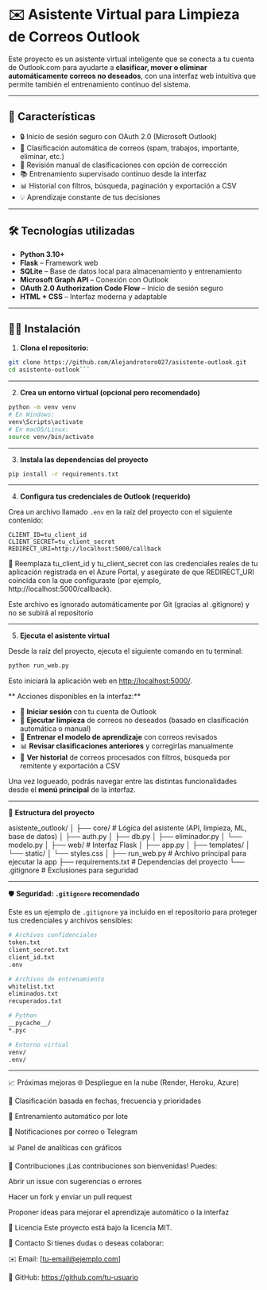 # ✉️ Asistente Virtual para Limpieza de Correos Outlook

Este proyecto es un asistente virtual inteligente que se conecta a tu cuenta de Outlook.com para ayudarte a **clasificar, mover o eliminar automáticamente correos no deseados**, con una interfaz web intuitiva que permite también el entrenamiento continuo del sistema.

---

## 🚀 Características

- 🔒 Inicio de sesión seguro con OAuth 2.0 (Microsoft Outlook)
- 🧠 Clasificación automática de correos (spam, trabajos, importante, eliminar, etc.)
- 👀 Revisión manual de clasificaciones con opción de corrección
- 📚 Entrenamiento supervisado continuo desde la interfaz
- 📊 Historial con filtros, búsqueda, paginación y exportación a CSV
- 💡 Aprendizaje constante de tus decisiones

---

## 🛠️ Tecnologías utilizadas

- **Python 3.10+**
- **Flask** – Framework web
- **SQLite** – Base de datos local para almacenamiento y entrenamiento
- **Microsoft Graph API** – Conexión con Outlook
- **OAuth 2.0 Authorization Code Flow** – Inicio de sesión seguro
- **HTML + CSS** – Interfaz moderna y adaptable

---

## 🧑‍💻 Instalación

1. **Clona el repositorio:**

```bash
git clone https://github.com/Alejandrotoro027/asistente-outlook.git
cd asistente-outlook```
```
---

2. **Crea un entorno virtual (opcional pero recomendado)**

```bash
python -m venv venv
# En Windows:
venv\Scripts\activate
# En macOS/Linux:
source venv/bin/activate
```
---

3. **Instala las dependencias del proyecto**

```bash
pip install -r requirements.txt
```
---

4. **Configura tus credenciales de Outlook (requerido)**

Crea un archivo llamado `.env` en la raíz del proyecto con el siguiente contenido:

```env
CLIENT_ID=tu_client_id
CLIENT_SECRET=tu_client_secret
REDIRECT_URI=http://localhost:5000/callback
```
🔐 Reemplaza tu_client_id y tu_client_secret con las credenciales reales de tu aplicación registrada en el Azure Portal, y asegúrate de que REDIRECT_URI coincida con la que configuraste (por ejemplo, http://localhost:5000/callback).

Este archivo es ignorado automáticamente por Git (gracias al .gitignore) y no se subirá al repositorio

---

5. **Ejecuta el asistente virtual**

Desde la raíz del proyecto, ejecuta el siguiente comando en tu terminal:

```bash
python run_web.py
```
Esto iniciará la aplicación web en [http://localhost:5000/](http://localhost:5000/).

** Acciones disponibles en la interfaz:**

- 🔑 **Iniciar sesión** con tu cuenta de Outlook  
- 🧹 **Ejecutar limpieza** de correos no deseados (basado en clasificación automática o manual)  
- 🧠 **Entrenar el modelo de aprendizaje** con correos revisados  
- 📊 **Revisar clasificaciones anteriores** y corregirlas manualmente  
- 📂 **Ver historial** de correos procesados con filtros, búsqueda por remitente y exportación a CSV

Una vez logueado, podrás navegar entre las distintas funcionalidades desde el **menú principal** de la interfaz.

---

📁 **Estructura del proyecto**

asistente_outlook/
│
├── core/ # Lógica del asistente (API, limpieza, ML, base de datos)
│ ├── auth.py
│ ├── db.py
│ ├── eliminador.py
│ └── modelo.py
│
├── web/ # Interfaz Flask
│ ├── app.py
│ ├── templates/
│ └── static/
│ └── styles.css
│
├── run_web.py # Archivo principal para ejecutar la app
├── requirements.txt # Dependencias del proyecto
└── .gitignore # Exclusiones para seguridad

---

🛡️ **Seguridad: `.gitignore` recomendado**

Este es un ejemplo de `.gitignore` ya incluido en el repositorio para proteger tus credenciales y archivos sensibles:

```bash
# Archivos confidenciales
token.txt
client_secret.txt
client_id.txt
.env

# Archivos de entrenamiento
whitelist.txt
eliminados.txt
recuperados.txt

# Python
__pycache__/
*.pyc

# Entorno virtual
venv/
.env/
```
---

📈 Próximas mejoras
🌐 Despliegue en la nube (Render, Heroku, Azure)

📅 Clasificación basada en fechas, frecuencia y prioridades

🧠 Entrenamiento automático por lote

🔔 Notificaciones por correo o Telegram

📊 Panel de analíticas con gráficos

🤝 Contribuciones
¡Las contribuciones son bienvenidas! Puedes:

Abrir un issue con sugerencias o errores

Hacer un fork y enviar un pull request

Proponer ideas para mejorar el aprendizaje automático o la interfaz

📄 Licencia
Este proyecto está bajo la licencia MIT.

💬 Contacto
Si tienes dudas o deseas colaborar:

✉️ Email: [tu-email@ejemplo.com]

🐙 GitHub: https://github.com/tu-usuario
